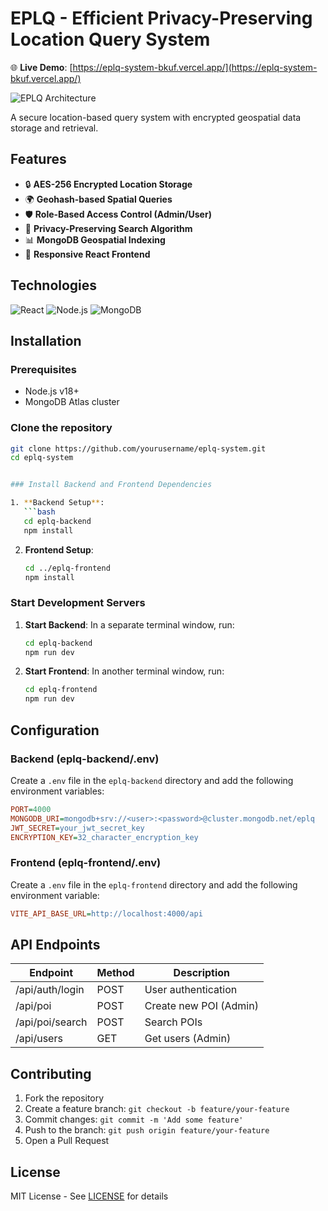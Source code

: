 
# **EPLQ - Efficient Privacy-Preserving Location Query System**

🌐 **Live Demo**: [https://eplq-system-bkuf.vercel.app/](https://eplq-system-bkuf.vercel.app/)

![EPLQ Architecture](https://via.placeholder.com/800x400.png?text=EPLQ+System+Architecture)

A secure location-based query system with encrypted geospatial data storage and retrieval.

## Features

- 🔒 **AES-256 Encrypted Location Storage**
- 🌍 **Geohash-based Spatial Queries**
- 🛡️ **Role-Based Access Control (Admin/User)**
- 📍 **Privacy-Preserving Search Algorithm**
- 📊 **MongoDB Geospatial Indexing**
- 📱 **Responsive React Frontend**

## Technologies

![React](https://img.shields.io/badge/React-20232A?style=for-the-badge&logo=react&logoColor=61DAFB)
![Node.js](https://img.shields.io/badge/Node.js-339933?style=for-the-badge&logo=nodedotjs&logoColor=white)
![MongoDB](https://img.shields.io/badge/MongoDB-4EA94B?style=for-the-badge&logo=mongodb&logoColor=white)

## Installation

### Prerequisites
- Node.js v18+
- MongoDB Atlas cluster

### Clone the repository

```bash
git clone https://github.com/yourusername/eplq-system.git
cd eplq-system


### Install Backend and Frontend Dependencies

1. **Backend Setup**:
   ```bash
   cd eplq-backend
   npm install
   ```

2. **Frontend Setup**:
   ```bash
   cd ../eplq-frontend
   npm install
   ```

### Start Development Servers

1. **Start Backend**:
   In a separate terminal window, run:
   ```bash
   cd eplq-backend
   npm run dev
   ```

2. **Start Frontend**:
   In another terminal window, run:
   ```bash
   cd eplq-frontend
   npm run dev
   ```

## Configuration

### Backend (eplq-backend/.env)
Create a `.env` file in the `eplq-backend` directory and add the following environment variables:

```ini
PORT=4000
MONGODB_URI=mongodb+srv://<user>:<password>@cluster.mongodb.net/eplq
JWT_SECRET=your_jwt_secret_key
ENCRYPTION_KEY=32_character_encryption_key
```

### Frontend (eplq-frontend/.env)
Create a `.env` file in the `eplq-frontend` directory and add the following environment variable:

```ini
VITE_API_BASE_URL=http://localhost:4000/api
```

## API Endpoints

| Endpoint          | Method | Description                |
|-------------------|--------|----------------------------|
| /api/auth/login   | POST   | User authentication        |
| /api/poi          | POST   | Create new POI (Admin)     |
| /api/poi/search   | POST   | Search POIs                |
| /api/users        | GET    | Get users (Admin)          |

## Contributing

1. Fork the repository
2. Create a feature branch: `git checkout -b feature/your-feature`
3. Commit changes: `git commit -m 'Add some feature'`
4. Push to the branch: `git push origin feature/your-feature`
5. Open a Pull Request

## License

MIT License - See [LICENSE](LICENSE) for details
```
